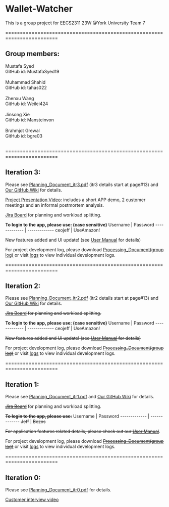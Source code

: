 # Wallet-Watcher
This is a group project for EECS2311 23W @York University
Team 7

========================================================================

## Group members:<br>
  Mustafa Syed<br>
  GitHub id: MustafaSyed19<br><br>
  Muhammad Shahid<br>
  GitHub id: tahas022<br><br>
  Zhenxu Wang<br>
  GitHub id: Weilei424<br><br>
  Jinsong Xie<br>
  GitHub id: Mansteinvon<br><br>
  Brahmjot Grewal<br>
  GitHub id: bgre03<br><br>
  
========================================================================

## Iteration 3:
  Please see [Planning_Document_itr3.pdf](https://github.com/Weilei424/Wallet-Watcher/blob/main/Planning_Documents/Planning_Document_itr2.pdf) (itr3 details start at page#13) and [Our GitHub Wiki](https://github.com/Weilei424/Wallet-Watcher/wiki) for details.
  
  [Project Presentation Video](https://www.youtube.com/watch?v=Pd8wnNzHTgQ): includes a short APP demo, 2 customer meetings and an informal postmortem analysis.
  
  [Jira Board](https://tahas02.atlassian.net/jira/software/projects/WALI/boards/1) for planning and workload splitting.
  
  **To login to the app, please use: (case sensitive)**
Username  | Password
------------- | -------------
ceojeff  | UseAmazon!
  
  New features added and UI update! (see [User Manual](https://github.com/Weilei424/Wallet-Watcher/blob/main/Wallet%20Watcher%20User%20Manual.pdf) for details)
  
  For project development log, please download [Processing_Document(group log)](https://github.com/Weilei424/Wallet-Watcher/blob/main/logs/Processing%20Document%20itr3.pdf) or visit [logs](https://github.com/Weilei424/Wallet-Watcher/tree/main/logs) to view individual development logs.
  
========================================================================  
  
## Iteration 2:
  Please see [Planning_Document_itr2.pdf](https://github.com/Weilei424/Wallet-Watcher/blob/main/Planning_Documents/Planning_Document_itr2.pdf) (itr2 details start at page#13) and [Our GitHub Wiki](https://github.com/Weilei424/Wallet-Watcher/wiki) for details.
  
  ~~[Jira Board](https://tahas02.atlassian.net/jira/software/projects/WALI/boards/1) for planning and workload splitting.~~
  
  **To login to the app, please use: (case sensitive)**
Username  | Password
------------- | -------------
ceojeff  | UseAmazon!
  
  ~~New features added and UI update! (see [User Manual](https://github.com/Weilei424/Wallet-Watcher/blob/main/Wallet%20Watcher%20User%20Manual.pdf) for details)~~
  
  For project development log, please download ~~[Processing_Document(group log)](https://github.com/Weilei424/Wallet-Watcher/blob/main/logs/Processing_Document_itr2.pdf)~~ or visit [logs](https://github.com/Weilei424/Wallet-Watcher/tree/main/logs) to view individual development logs.
  
========================================================================

## Iteration 1:
  Please see [Planning_Document_itr1.pdf](https://github.com/Weilei424/Wallet-Watcher/blob/main/Planning_Documents/Planning_Document_itr1.pdf) and [Our GitHub Wiki](https://github.com/Weilei424/Wallet-Watcher/wiki) for details.
  
  ~~[Jira Board](https://tahas02.atlassian.net/jira/software/projects/WALI/boards/1 "Named link title")~~ for planning and workload splitting.
  
  ~~**To login to the app, please use:**~~
Username  | Password
------------- | -------------
~~Jeff~~  | ~~Bezos~~
 
  ~~For application features related details, please check out our [User Manual](https://github.com/Weilei424/Wallet-Watcher/blob/main/Wallet%20Watcher%20User%20Manual.pdf)~~.

  For project development log, please download ~~[Processing_Document(group log)](https://github.com/Weilei424/Wallet-Watcher/blob/main/logs/Processing_Document.docx)~~ or visit [logs](https://github.com/Weilei424/Wallet-Watcher/tree/main/logs) to view individual development logs.

========================================================================

## Iteration 0:
  Please see [Planning_Document_itr0.pdf](https://github.com/Weilei424/Wallet-Watcher/blob/main/Planning_Documents/Planning_Document_itr0.pdf) for details.
  
  [Customer interview video](https://drive.google.com/file/d/1tB2-PPHbQoVhg_04MTnWT-efHcVPlZ7P/view?usp=sharing/ "Named link title")
